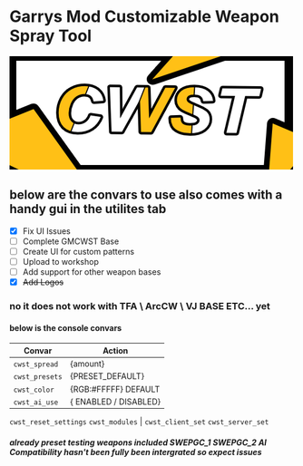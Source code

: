
# Garrys Mod Customizable Weapon Spray Tool

![CWST LOGO](/project_logo/CWST_SMALL.png)







## below are the convars to use also comes with a handy gui in the utilites tab
 - [x]  Fix UI Issues
 - [ ]  Complete GMCWST Base
 - [ ]  Create UI for custom patterns 
 - [ ]  Upload to workshop 
 - [ ]  Add support for other weapon bases
 - [x]  ~~Add Logos~~
### no it does not work with TFA \ ArcCW \ VJ BASE ETC... yet

#### below is the console convars 
Convar | Action
------------ | -------------
```cwst_spread``` | {amount} 
```cwst_presets``` | {PRESET_DEFAULT} 
```cwst_color``` | {RGB:#FFFFF} DEFAULT
```cwst_ai_use``` | { ENABLED / DISABLED} 
```cwst_reset_settings```
```cwst_modules``` |
```cwst_client_set```
```cwst_server_set```

##### already preset testing weapons included SWEPGC_1 SWEPGC_2 AI Compatibility hasn't been fully been intergrated so expect issues
